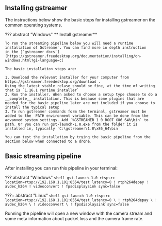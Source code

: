 ## Installing gstreamer

The instructions below show the basic steps for installing gstreamer on the common operating systems.

??? abstract "Windows"
    ** Install gstreamer**

    To run the streaming pipeline below you will need a runtime installation of Gstreamer. You can find more in depth instruction
    in the [`gstreamer docs`](https://gstreamer.freedesktop.org/documentation/installing/on-windows.html?gi-language=c)

    The basic installation steps are:

    1. Download the relevant installer for your computer from https://gstreamer.freedesktop.org/download .
    Using the latest stable relase should be fine, at the time of writing that is `1.16.1 runtime installer`
    2. Run the installer. When asked to choose a setup type choose to do a __complete__ installation. This is because some plugins that are needed for the basic pipeline later are not included if you choose to install the typical setup
    3. To run gstreamer commands form the terminal, gstreamer must be added to the  PATH environment variable. This can be done from the advanved system settings. Add `%GSTREAMER_1_0_ROOT_X86_64%\bin` to path. Or you can run gst-launch-1.0.exe from the folder it is installed in, typically `C:\gstreamer\1.0\x86_64\bin`

    You can test the installation by trying the basic pipeline from the section below when connected to a drone.


## Basic streaming pipeline
After installing you can run this pipeline in your terminal:

??? abstract "Windows"
    ``` shell
    gst-launch-1.0 rtspsrc location=rtsp://192.168.1.101:8554/test latency=0 ! rtph264depay ! avdec_h264 ! videoconvert ! fpsdisplaysink sync=false
    ```

???+ abstract "Linux"
    ``` shell
    gst-launch-1.0 rtspsrc location=rtsp://192.168.1.101:8554/test latency=0 \
        ! rtph264depay \
        ! avdec_h264 \
        ! videoconvert \
        ! fpsdisplaysink sync=false
    ```

Running the pipeline will open a new window with the camera stream and some meta information about packet loss and the camera frame rate.
